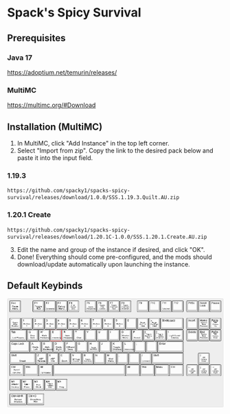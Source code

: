 # Spack's Spicy Survival

## Prerequisites
### Java 17
https://adoptium.net/temurin/releases/

### MultiMC
https://multimc.org/#Download

## Installation (MultiMC)
1. In MultiMC, click "Add Instance" in the top left corner.
2. Select "Import from zip". Copy the link to the desired pack below and paste it into the input field.
### 1.19.3
```
https://github.com/spacky1/spacks-spicy-survival/releases/download/1.0.0/SSS.1.19.3.Quilt.AU.zip
```
### 1.20.1 Create
```
https://github.com/spacky1/spacks-spicy-survival/releases/download/1.20.1C-1.0.0/SSS.1.20.1.Create.AU.zip
```
3. Edit the name and group of the instance if desired, and click "OK".
4. Done! Everything should come pre-configured, and the mods should download/update automatically upon launching the instance.

## Default Keybinds
![image](img/keyboard-layout.png)
